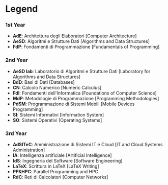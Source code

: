 # Legend

### 1st Year
- **AdE**: Architettura degli Elaboratori [Computer Architecture]
- **AeSD**: Algoritmi e Strutture Dati [Algorithms and Data Structures]
- **FdP**: Fondamenti di Programmazione [Fundamentals of Programming]

### 2nd Year
- **AeSD lab**: Laboratorio di Algoritmi e Strutture Dati [Laboratory for Algorithms and Data Structures] 
- **BdD**: Basi di Dati [Databases]
- **CN**: Calcolo Numerico [Numeric Calculus]
- **FdI**: Fondamenti dell'Informatica [Foundations of Computer Science]
- **MdP**: Metodologie di Programmazione [Programming Methodologies]
- **PdSM**: Programmazione di Sistemi Mobili [Mobile Devices Programming]
- **SI**: Sistemi Informativi [Information System]
- **SO**: Sistemi Operativi [Operating Systems]

### 3rd Year
- **AdSITeC**: Amministrazione di Sistemi IT e Cloud [IT and Cloud Systems Administration]
- **IA**: Intelligenza artificiale [Artificial Intelligence]
- **IdS**: Ingegneria del Software [Software Engineering]
- **LaTeX**: Scrittura in LaTeX [LaTeX Writing]
- **PP&HPC**: Parallel Programming and HPC
- **RdC**: Reti di Calcolatori [Computer Networks]